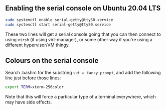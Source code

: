 ## Enabling the serial console on Ubuntu 20.04 LTS

```sh
sudo systemctl enable serial-getty@ttyS0.service
sudo systemctl start serial-getty@ttyS0.service
```

These two lines will get a serial console going that you can then connect to using `virsh` (if using virt-manager), or some other way if you're using a different hypervisor/VM thingy.

## Colours on the serial console

Search .bashrc for the substring `set a fancy prompt`, and add the following line just before those lines:

```sh
export TERM=xterm-256color
```

Note that this will force a particular type of a terminal everywhere, which may have side effects.
